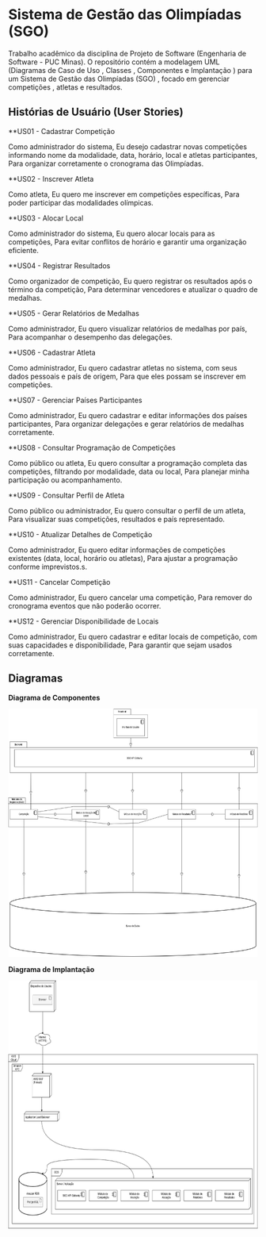 # Sistema de Gestão das Olimpíadas (SGO) 
Trabalho acadêmico da disciplina de Projeto de Software (Engenharia de Software - PUC Minas). O repositório contém a modelagem UML (Diagramas de Caso de Uso , Classes , Componentes e Implantação ) para um Sistema de Gestão das Olimpíadas (SGO) , focado em gerenciar competições , atletas e resultados.

## Histórias de Usuário (User Stories)

**US01 - Cadastrar Competição

Como administrador do sistema,
Eu desejo cadastrar novas competições informando nome da modalidade, data, horário, local e atletas participantes,
Para organizar corretamente o cronograma das Olimpíadas.

**US02 - Inscrever Atleta

Como atleta,
Eu quero me inscrever em competições específicas,
Para poder participar das modalidades olímpicas.

**US03 - Alocar Local

Como administrador do sistema,
Eu quero alocar locais para as competições,
Para evitar conflitos de horário e garantir uma organização eficiente.

**US04 - Registrar Resultados

Como organizador de competição,
Eu quero registrar os resultados após o término da competição,
Para determinar vencedores e atualizar o quadro de medalhas.

**US05 - Gerar Relatórios de Medalhas

Como administrador,
Eu quero visualizar relatórios de medalhas por país,
Para acompanhar o desempenho das delegações.

**US06 - Cadastrar Atleta

Como administrador,
Eu quero cadastrar atletas no sistema, com seus dados pessoais e país de origem,
Para que eles possam se inscrever em competições.

**US07 - Gerenciar Países Participantes

Como administrador,
Eu quero cadastrar e editar informações dos países participantes,
Para organizar delegações e gerar relatórios de medalhas corretamente.

**US08 - Consultar Programação de Competições

Como público ou atleta,
Eu quero consultar a programação completa das competições, filtrando por modalidade, data ou local,
Para planejar minha participação ou acompanhamento.

**US09 - Consultar Perfil de Atleta

Como público ou administrador,
Eu quero consultar o perfil de um atleta,
Para visualizar suas competições, resultados e país representado.

**US10 - Atualizar Detalhes de Competição

Como administrador,
Eu quero editar informações de competições existentes (data, local, horário ou atletas),
Para ajustar a programação conforme imprevistos.s.

**US11 - Cancelar Competição

Como administrador,
Eu quero cancelar uma competição,
Para remover do cronograma eventos que não poderão ocorrer.

**US12 - Gerenciar Disponibilidade de Locais

Como administrador,
Eu quero cadastrar e editar locais de competição, com suas capacidades e disponibilidade,
Para garantir que sejam usados corretamente.




## Diagramas

**Diagrama de Componentes**

<img width="950px" height="500px" src="https://github.com/IsabellaDias98/projeto-de-software-sgo/blob/main/imagens/diagrama-de-componentes.png"/> 

**Diagrama de Implantação**

<img width="950px" height="500px" src="https://github.com/IsabellaDias98/projeto-de-software-sgo/blob/main/imagens/diagrama-de-implanta%C3%A7%C3%A3o.png"/> 

